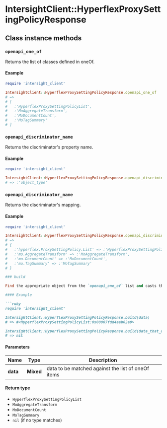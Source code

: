 # IntersightClient::HyperflexProxySettingPolicyResponse

## Class instance methods

### `openapi_one_of`

Returns the list of classes defined in oneOf.

#### Example

```ruby
require 'intersight_client'

IntersightClient::HyperflexProxySettingPolicyResponse.openapi_one_of
# =>
# [
#   :'HyperflexProxySettingPolicyList',
#   :'MoAggregateTransform',
#   :'MoDocumentCount',
#   :'MoTagSummary'
# ]
```

### `openapi_discriminator_name`

Returns the discriminator's property name.

#### Example

```ruby
require 'intersight_client'

IntersightClient::HyperflexProxySettingPolicyResponse.openapi_discriminator_name
# => :'object_type'
```

### `openapi_discriminator_name`

Returns the discriminator's mapping.

#### Example

```ruby
require 'intersight_client'

IntersightClient::HyperflexProxySettingPolicyResponse.openapi_discriminator_mapping
# =>
# {
#   :'hyperflex.ProxySettingPolicy.List' => :'HyperflexProxySettingPolicyList',
#   :'mo.AggregateTransform' => :'MoAggregateTransform',
#   :'mo.DocumentCount' => :'MoDocumentCount',
#   :'mo.TagSummary' => :'MoTagSummary'
# }

### build

Find the appropriate object from the `openapi_one_of` list and casts the data into it.

#### Example

```ruby
require 'intersight_client'

IntersightClient::HyperflexProxySettingPolicyResponse.build(data)
# => #<HyperflexProxySettingPolicyList:0x00007fdd4aab02a0>

IntersightClient::HyperflexProxySettingPolicyResponse.build(data_that_doesnt_match)
# => nil
```

#### Parameters

| Name | Type | Description |
| ---- | ---- | ----------- |
| **data** | **Mixed** | data to be matched against the list of oneOf items |

#### Return type

- `HyperflexProxySettingPolicyList`
- `MoAggregateTransform`
- `MoDocumentCount`
- `MoTagSummary`
- `nil` (if no type matches)

